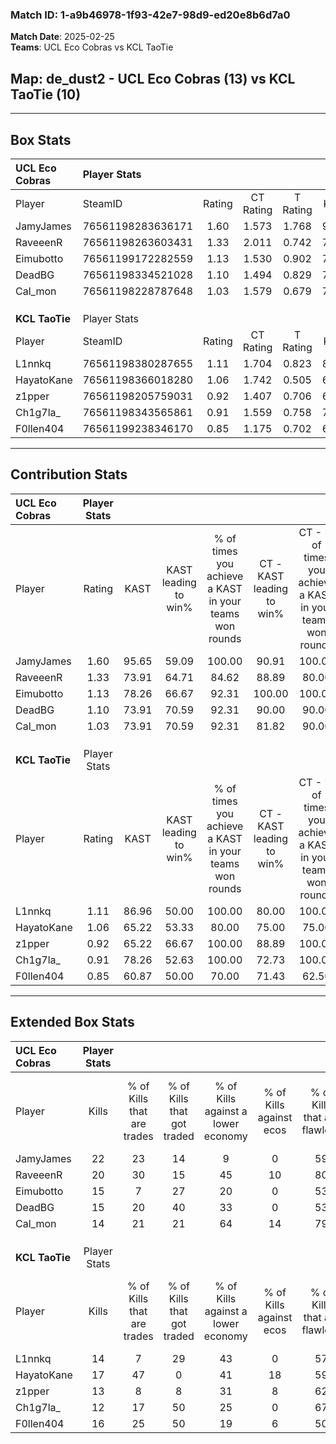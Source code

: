 ### Match ID: 1-a9b46978-1f93-42e7-98d9-ed20e8b6d7a0  
**Match Date**: 2025-02-25  
**Teams**: UCL Eco Cobras vs KCL TaoTie  

## **Map**: de_dust2 - UCL Eco Cobras (13) vs KCL TaoTie (10)  
---  

## Box Stats  

| **UCL Eco Cobras** | Player Stats      |        |           |          |       |      |       |         |        |      |     |
| :- | :- | :-: | :-: | :-: | :-: | :-: | :-: | :-: | :-: | :-: | :-: |
| Player             | SteamID           | Rating | CT Rating | T Rating | KAST  | ADR  | Kills | Assists | Deaths | K/D  | HS% |
| JamyJames          | 76561198283636171 |  1.60  |   1.573   |  1.768   | 95.65 | 86.5 |  22   |    8    |   13   | 1.69 | 50  |
| RaveeenR           | 76561198263603431 |  1.33  |   2.011   |  0.742   | 73.91 | 86.1 |  20   |    7    |   14   | 1.43 | 25  |
| Eimubotto          | 76561199172282559 |  1.13  |   1.530   |  0.902   | 78.26 | 87.0 |  15   |    7    |   16   | 0.94 | 53  |
| DeadBG             | 76561198334521028 |  1.10  |   1.494   |  0.829   | 73.91 | 76.9 |  15   |    4    |   14   | 1.07 | 60  |
| Cal_mon            | 76561198228787648 |  1.03  |   1.579   |  0.679   | 73.91 | 75.5 |  14   |    8    |   16   | 0.88 | 50  |
|                    |                   |        |           |          |       |      |       |         |        |      |     |
|                    |                   |        |           |          |       |      |       |         |        |      |     |
|                    |                   |        |           |          |       |      |       |         |        |      |     |
| **KCL TaoTie**     | Player Stats      |        |           |          |       |      |       |         |        |      |     |
| Player             | SteamID           | Rating | CT Rating | T Rating | KAST  | ADR  | Kills | Assists | Deaths | K/D  | HS% |
| L1nnkq             | 76561198380287655 |  1.11  |   1.704   |  0.823   | 86.96 | 60.7 |  14   |    3    |   14   | 1.00 | 57  |
| HayatoKane         | 76561198366018280 |  1.06  |   1.742   |  0.505   | 65.22 | 77.1 |  17   |    8    |   17   | 1.00 | 17  |
| z1pper             | 76561198205759031 |  0.92  |   1.407   |  0.706   | 65.22 | 70.0 |  13   |   10    |   16   | 0.81 | 38  |
| Ch1g7la_           | 76561198343565861 |  0.91  |   1.559   |  0.758   | 78.26 | 72.4 |  12   |    9    |   19   | 0.63 | 58  |
| F0llen404          | 76561199238346170 |  0.85  |   1.175   |  0.702   | 60.87 | 66.0 |  16   |    4    |   21   | 0.76 | 50  |
---  

## Contribution Stats  

| **UCL Eco Cobras** | Player Stats |       |                      |                                                        |                           |                                                             |                          |                                                            |
| :- | :-: | :-: | :-: | :-: | :-: | :-: | :-: | :-: |
| Player             |    Rating    | KAST  | KAST leading to win% | % of times you achieve a KAST in your teams won rounds | CT - KAST leading to win% | CT - % of times you achieve a KAST in your teams won rounds | T - KAST leading to win% | T - % of times you achieve a KAST in your teams won rounds |
| JamyJames          |     1.60     | 95.65 |        59.09         |                         100.00                         |           90.91           |                           100.00                            |          27.27           |                           100.00                           |
| RaveeenR           |     1.33     | 73.91 |        64.71         |                         84.62                          |           88.89           |                            80.00                            |          37.50           |                           100.00                           |
| Eimubotto          |     1.13     | 78.26 |        66.67         |                         92.31                          |          100.00           |                           100.00                            |          25.00           |                           66.67                            |
| DeadBG             |     1.10     | 73.91 |        70.59         |                         92.31                          |           90.00           |                            90.00                            |          42.86           |                           100.00                           |
| Cal_mon            |     1.03     | 73.91 |        70.59         |                         92.31                          |           81.82           |                            90.00                            |          50.00           |                           100.00                           |
|                    |              |       |                      |                                                        |                           |                                                             |                          |                                                            |
|                    |              |       |                      |                                                        |                           |                                                             |                          |                                                            |
|                    |              |       |                      |                                                        |                           |                                                             |                          |                                                            |
| **KCL TaoTie**     | Player Stats |       |                      |                                                        |                           |                                                             |                          |                                                            |
| Player             |    Rating    | KAST  | KAST leading to win% | % of times you achieve a KAST in your teams won rounds | CT - KAST leading to win% | CT - % of times you achieve a KAST in your teams won rounds | T - KAST leading to win% | T - % of times you achieve a KAST in your teams won rounds |
| L1nnkq             |     1.11     | 86.96 |        50.00         |                         100.00                         |           80.00           |                           100.00                            |          20.00           |                           100.00                           |
| HayatoKane         |     1.06     | 65.22 |        53.33         |                         80.00                          |           75.00           |                            75.00                            |          28.57           |                           100.00                           |
| z1pper             |     0.92     | 65.22 |        66.67         |                         100.00                         |           88.89           |                           100.00                            |          33.33           |                           100.00                           |
| Ch1g7la_           |     0.91     | 78.26 |        52.63         |                         100.00                         |           72.73           |                           100.00                            |          25.00           |                           100.00                           |
| F0llen404          |     0.85     | 60.87 |        50.00         |                         70.00                          |           71.43           |                            62.50                            |          28.57           |                           100.00                           |
---  

## Extended Box Stats  

| **UCL Eco Cobras** | Player Stats |                            |                            |                                    |                         |                              |                                 |        |                             |                                     |                          |                               |                            |
| :- | :-: | :-: | :-: | :-: | :-: | :-: | :-: | :-: | :-: | :-: | :-: | :-: | :-: |
| Player             |    Kills     | % of Kills that are trades | % of Kills that got traded | % of Kills against a lower economy | % of Kills against ecos | % of Kills that are flawless | % of Kills that are close duels | Deaths | % of Deaths that get traded | % of Deaths against a lower economy | % of Deaths against ecos | % of Deaths that are flawless | % of Deaths that are close |
| JamyJames          |      22      |             23             |             14             |                 9                  |            0            |              59              |               14                |   13   |             23              |                 31                  |            0             |              54               |             15             |
| RaveeenR           |      20      |             30             |             15             |                 45                 |           10            |              80              |                0                |   14   |             21              |                 29                  |            0             |              71               |             0              |
| Eimubotto          |      15      |             7              |             27             |                 20                 |            0            |              53              |               13                |   16   |             25              |                 38                  |            0             |              44               |             13             |
| DeadBG             |      15      |             20             |             40             |                 33                 |            0            |              53              |                0                |   14   |             21              |                 36                  |            0             |              50               |             7              |
| Cal_mon            |      14      |             21             |             21             |                 64                 |           14            |              79              |                0                |   16   |             31              |                 25                  |            0             |              63               |             19             |
|                    |              |                            |                            |                                    |                         |                              |                                 |        |                             |                                     |                          |                               |                            |
|                    |              |                            |                            |                                    |                         |                              |                                 |        |                             |                                     |                          |                               |                            |
|                    |              |                            |                            |                                    |                         |                              |                                 |        |                             |                                     |                          |                               |                            |
| **KCL TaoTie**     | Player Stats |                            |                            |                                    |                         |                              |                                 |        |                             |                                     |                          |                               |                            |
| Player             |    Kills     | % of Kills that are trades | % of Kills that got traded | % of Kills against a lower economy | % of Kills against ecos | % of Kills that are flawless | % of Kills that are close duels | Deaths | % of Deaths that get traded | % of Deaths against a lower economy | % of Deaths against ecos | % of Deaths that are flawless | % of Deaths that are close |
| L1nnkq             |      14      |             7              |             29             |                 43                 |            0            |              57              |               14                |   14   |             43              |                 14                  |            7             |              79               |             14             |
| HayatoKane         |      17      |             47             |             0              |                 41                 |           18            |              59              |               12                |   17   |              6              |                 18                  |            0             |              59               |             6              |
| z1pper             |      13      |             8              |             8              |                 31                 |            8            |              62              |               15                |   16   |             31              |                  6                  |            0             |              56               |             0              |
| Ch1g7la_           |      12      |             17             |             50             |                 25                 |            0            |              67              |                8                |   19   |             26              |                 16                  |            0             |              47               |             5              |
| F0llen404          |      16      |             25             |             50             |                 19                 |            6            |              50              |                6                |   21   |             14              |                 24                  |            5             |              86               |             5              |
